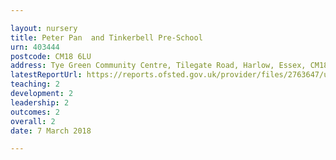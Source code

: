 ```yaml
---

layout: nursery
title: Peter Pan  and Tinkerbell Pre-School
urn: 403444
postcode: CM18 6LU
address: Tye Green Community Centre, Tilegate Road, Harlow, Essex, CM18 6LU
latestReportUrl: https://reports.ofsted.gov.uk/provider/files/2763647/urn/403444.pdf
teaching: 2
development: 2
leadership: 2
outcomes: 2
overall: 2
date: 7 March 2018

---
```

